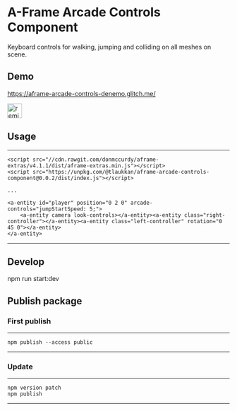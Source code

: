 # A-Frame Arcade Controls Component

Keyboard controls for walking, jumping and colliding on all meshes on scene.

## Demo

https://aframe-arcade-controls-denemo.glitch.me/

<!-- Remix Button -->
<a href="https://glitch.com/edit/#!/remix/aframe-arcade-controls-denemo">
  <img src="https://cdn.glitch.com/2bdfb3f8-05ef-4035-a06e-2043962a3a13%2Fremix%402x.png?1513093958726" alt="remix button" aria-label="remix" height="33">
</a>

## Usage

---
    <script src="//cdn.rawgit.com/donmccurdy/aframe-extras/v4.1.1/dist/aframe-extras.min.js"></script>
    <script src="https://unpkg.com/@tlaukkan/aframe-arcade-controls-component@0.0.2/dist/index.js"></script>
    
    ...
    
    <a-entity id="player" position="0 2 0" arcade-controls="jumpStartSpeed: 5;">
        <a-entity camera look-controls></a-entity><a-entity class="right-controller"></a-entity><a-entity class="left-controller" rotation="0 45 0"></a-entity>
    </a-entity>
---

## Develop

npm run start:dev

## Publish package

### First publish

---
    npm publish --access public
---

### Update

---
    npm version patch
    npm publish
---